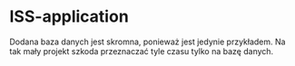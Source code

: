 # ISS-application

Dodana baza danych jest skromna, ponieważ jest jedynie przykładem.
Na tak mały projekt szkoda przeznaczać tyle czasu tylko na bazę danych. 
